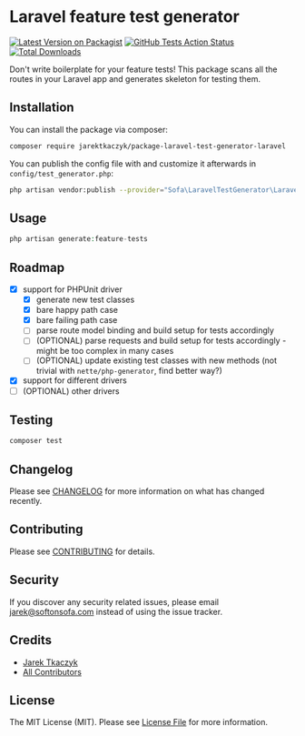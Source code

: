 # Laravel feature test generator

[![Latest Version on Packagist](https://img.shields.io/packagist/v/sofa/laravel-test-generator.svg?style=flat-square)](https://packagist.org/packages/jarektkaczyk/laravel-test-generator)
[![GitHub Tests Action Status](https://github.com/jarektkaczyk/laravel-test-generator/workflows/Tests/badge.svg)](https://github.com/jarektkaczyk/laravel-test-generator/actions?query=workflow%3Atests+branch%3Amaster)
[![Total Downloads](https://img.shields.io/packagist/dt/sofa/laravel-test-generator.svg?style=flat-square)](https://packagist.org/packages/jarektkaczyk/laravel-test-generator)


Don't write boilerplate for your feature tests! This package scans all the routes in your Laravel app and generates skeleton for testing them.

## Installation

You can install the package via composer:

```bash
composer require jarektkaczyk/package-laravel-test-generator-laravel
```

You can publish the config file with and customize it afterwards in `config/test_generator.php`:
```bash
php artisan vendor:publish --provider="Sofa\LaravelTestGenerator\LaravelTestGeneratorServiceProvider" --tag="config"
```

## Usage

``` php
php artisan generate:feature-tests
```

## Roadmap

- [x] support for PHPUnit driver
    * [x] generate new test classes
    * [x] bare happy path case
    * [x] bare failing path case
    * [ ] parse route model binding and build setup for tests accordingly
    * [ ] (OPTIONAL) parse requests and build setup for tests accordingly - might be too complex in many cases
    * [ ] (OPTIONAL) update existing test classes with new methods (not trivial with `nette/php-generator`, find better way?)
- [x] support for different drivers
- [ ] (OPTIONAL) other drivers

## Testing

``` bash
composer test
```

## Changelog

Please see [CHANGELOG](CHANGELOG.md) for more information on what has changed recently.

## Contributing

Please see [CONTRIBUTING](CONTRIBUTING.md) for details.

## Security

If you discover any security related issues, please email jarek@softonsofa.com instead of using the issue tracker.

## Credits

- [Jarek Tkaczyk](https://github.com/jarektkaczyk)
- [All Contributors](../../contributors)

## License

The MIT License (MIT). Please see [License File](LICENSE.md) for more information.
